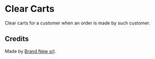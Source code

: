 # Clear Carts

Clear carts for a customer when an order is made by such customer.

## Credits

Made by [Brand New srl](http://brandnew.sm).
